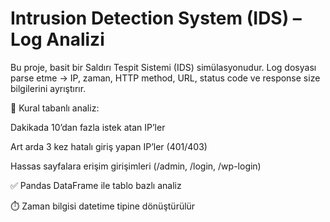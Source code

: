 # Intrusion Detection System (IDS) – Log Analizi
Bu proje, basit bir Saldırı Tespit Sistemi (IDS) simülasyonudur.
Log dosyası parse etme → IP, zaman, HTTP method, URL, status code ve response size bilgilerini ayrıştırır.

🔎 Kural tabanlı analiz:

Dakikada 10’dan fazla istek atan IP’ler

Art arda 3 kez hatalı giriş yapan IP’ler (401/403)

Hassas sayfalara erişim girişimleri (/admin, /login, /wp-login)

✅ Pandas DataFrame ile tablo bazlı analiz

⏱️ Zaman bilgisi datetime tipine dönüştürülür


